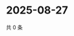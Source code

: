 # 2025-08-27

共 0 条

<!-- BEGIN ZHIHUQUESTIONS -->
<!-- 最后更新时间 Wed Aug 27 2025 15:11:07 GMT+0800 (China Standard Time) -->

<!-- END ZHIHUQUESTIONS -->
